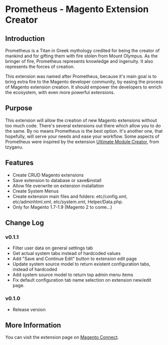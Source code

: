 # Prometheus - Magento Extension Creator

## Introduction

Prometheus is a Titan in Greek mythology credited for being the creator of mankind and for gifting them with fire stolen from Mount Olympus.
As the bringer of fire, Prometheus represents knowledge and ingenuity. It also represents the forces of creation.

This extension was named after Prometheus, because it's main goal is to bring extra fire to the Magento developer community,
by easing the process of Magento extension creation. It should empower the developers to enrich the ecosystem, with even more powerful extensions.

## Purpose

This extension will allow the creation of new Magento extensions without too much code. There's several extensions out there which allow you to do the same.
By no means Prometheus is the best option. It's another one, that hopefully, will serve your needs and ease your workflow.
Some aspects of Prometheus were inspired by the extension [Ultimate Module Creator](https://github.com/tzyganu/UMC1.9), from tzyganu.

## Features

- Create CRUD Magento extensions
- Save extension to database or save&install
- Allow file overwrite on extension installation
- Create System Menus
- Create extension main files and folders: etc/config.xml, etc/adminhtml.xml, etc/system.xml, Helper/Data.php.
- Only for Magento 1.7-1.9 (Magento 2 to come...)

## Change Log

### v0.1.1

- Filter user data on general settings tab
- Get actual system tabs instead of hardcoded values
- Add "Save and Continue Edit" button to extension edit page
- Update system source model to return existent configuration tabs, instead of hardcoded
- Add system source model to return top admin menu items
- Fix default configuration tab name selection on extension new/edit page.

### v0.1.0

- Release version

## More Information

You can visit the extension page on [Magento Connect](http://www.magentocommerce.com/magento-connect/prometheus-magento-extension-creator.html).